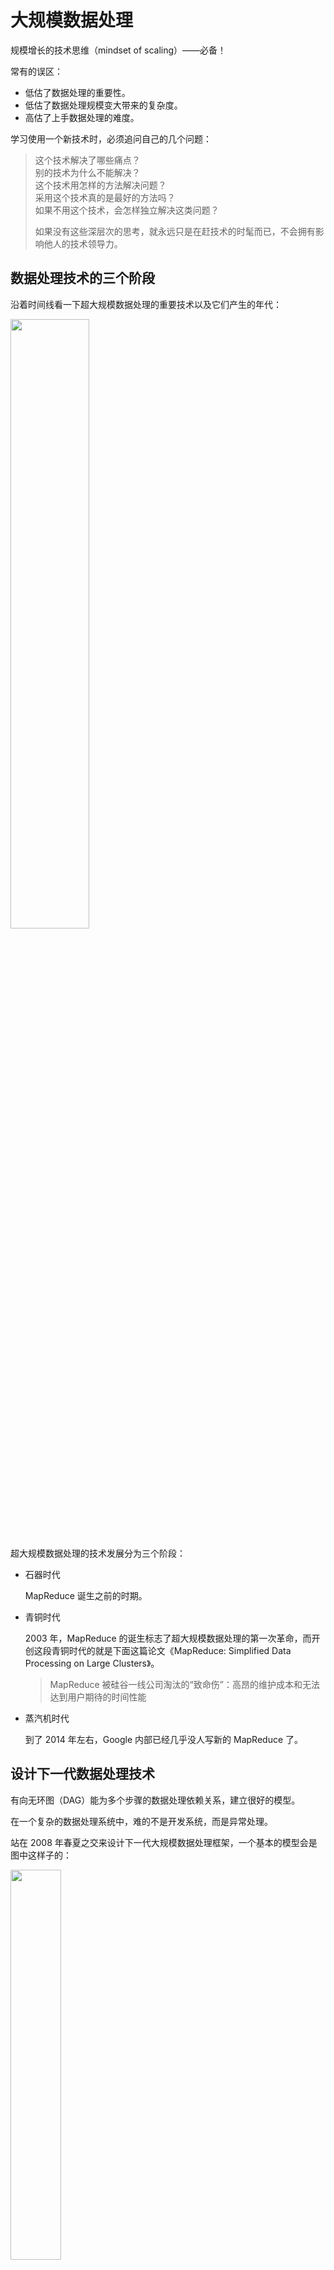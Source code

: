 # 大规模数据处理

规模增长的技术思维（mindset of scaling）——必备！

常有的误区：
- 低估了数据处理的重要性。
- 低估了数据处理规模变大带来的复杂度。
- 高估了上手数据处理的难度。

学习使用一个新技术时，必须追问自己的几个问题：

>这个技术解决了哪些痛点？  
>别的技术为什么不能解决？  
>这个技术用怎样的方法解决问题？  
>采用这个技术真的是最好的方法吗？  
>如果不用这个技术，会怎样独立解决这类问题？  
>
>如果没有这些深层次的思考，就永远只是在赶技术的时髦而已，不会拥有影响他人的技术领导力。

## 数据处理技术的三个阶段

沿着时间线看一下超大规模数据处理的重要技术以及它们产生的年代：

<img src="https://static001.geekbang.org/resource/image/54/ca/54a0178e675d0054cda83b5dc89b1dca.png?wh=5000*3092" width="50%" />

超大规模数据处理的技术发展分为三个阶段：

- 石器时代

  MapReduce 诞生之前的时期。

- 青铜时代

  2003 年，MapReduce 的诞生标志了超大规模数据处理的第一次革命，而开创这段青铜时代的就是下面这篇论文《MapReduce: Simplified Data Processing on Large Clusters》。

  > MapReduce 被硅谷一线公司淘汰的“致命伤”：高昂的维护成本和无法达到用户期待的时间性能

- 蒸汽机时代

  到了 2014 年左右，Google 内部已经几乎没人写新的 MapReduce 了。

## 设计下一代数据处理技术

有向无环图（DAG）能为多个步骤的数据处理依赖关系，建立很好的模型。

在一个复杂的数据处理系统中，难的不是开发系统，而是异常处理。

站在 2008 年春夏之交来设计下一代大规模数据处理框架，一个基本的模型会是图中这样子的：

<img src="https://static001.geekbang.org/resource/image/53/2e/53aa1aad08b11e6c2db5cf8bb584572e.png?wh=4909*3085" width="40%" />

需要补充一些设计和使用大规模数据处理架构的基础知识。
深入剖析两个与这里的设计理念最接近的大数据处理框架：Apache Spark 和 Apache Beam。

## 实现大型电商热销榜

假设电商网站销售 10 亿件商品，已经跟踪了网站的销售记录：商品 id 和购买时间 {product_id, timestamp}，整个交易记录是 1000 亿行数据，TB 级。作为技术负责人，要怎样设计一个系统，根据销售记录统计去年销量前 10 的商品呢？

<img src="https://static001.geekbang.org/resource/image/3e/af/3eaea261df4257f0cff4509d82f211af.png?wh=1992*638?wh=1992*638" width="35%" />

Top K 算法当数据规模变大会遇到哪些问题呢？

- 第一，内存占用。
- 第二，磁盘 I/O 等延时问题。

### 大规模分布式解决方案

在每一个计算集群（统计商品销量的集群），分别计算、统计。最后在单一机器就可以汇总结果了。

### 大规模数据处理框架的功能要求

*如果这个世界一无所有，我会设计怎样的大规模数据处理框架？我们要经常做一些思维实验，试试带领一下技术的发展，而不是永远跟随别人的技术方向。*

两个最基本的需求是：

- 高度抽象的数据处理流程描述语言。能够用几行代码把业务逻辑描述清楚。
- 根据描述的数据处理流程，自动化的任务分配优化。

最理想情况下，作为用户，只想写两行代码：

第一行代码

```
sales_count = sale_records.Count()
```

第二行代码

```
top_k_sales = sales_count.TopK(k)
```

## 分布式系统的 SLA

SLA（Service-Level Agreement），也就是服务等级协议，指的是系统服务提供者（Provider）对客户（Customer）的一个服务承诺。这是衡量一个大型分布式系统是否“健康”的常见方法。

最常见的四个 SLA 指标：可用性、准确性、系统容量和延迟。

1. Availabilty

   可用性指的是系统服务能正常运行所占的时间百分比。

   服务中断（Service Outage）的时间：

   - 对于许多系统而言，4 个 9 的可用性（99.99％ Availability，或每年约 50 分钟的系统中断时间）即可以被认为是高可用性（High availability）。
   - 3 个 9 99.9% Availability 指的是一天当中系统服务将会有大约 86 秒的服务间断期。（ 24 × 60 × 60 × 0.001 = 86.4 秒）

2. Accuracy

   准确性指的是所设计的系统服务中，是否允许某些数据是不准确的或者是丢失了的。

   很多时候，系统架构会以错误率（Error Rate）来定义这一项 SLA。

   Error Rate = 可以用导致系统产生内部错误（Internal Error）的有效请求数，除以这期间的有效请求总数。

   硅谷一线公司所搭建的架构平台的准确性 SLA：

   - Google Cloud Platform 的 SLA 中，有着这样的准确性定义：每个月系统的错误率超过 5% 的时间要少于 0.1%，以每分钟为单位来计算。
   - 而亚马逊 AWS 云计算平台有着稍微不一样的准确性定义：以每 5 分钟为单位，错误率不会超过 0.1%。

   一般来说，可以采用性能测试（Performance Test）或者是查看系统日志（Log）两种方法来评估。

3. Capacity

   系统容量指的是系统能够支持的预期负载量是多少，一般会以每秒的请求数为单位来表示。

   Twitter 发布的一项数据：Twitter 系统可以响应 30 万的 QPS 来读取 Twitter Timelines。这里 Twitter 系统给出的就是他们对于系统容量 （Capacity）的 SLA。

   怎么给自己设计的系统架构定义出准确的 QPS 呢？

   - 第一种，是使用限流（Throttling）的方式。

     假设每台服务器都定义了一个每秒最多处理 1000 个请求的 RateLimiter，有 N 台服务器，在最理想的情况下的 QPS 可以达到 1000 \* N。

   - 第二种，是在系统交付前进行性能测试（Performance Test）。

     可以使用像 Apache JMeter 又或是 LoadRunner 这类型的工具对系统进行性能测试。这类工具可以测试出系统在峰值状态下可以应对的 QPS 是多少。

     这里的影响因素可能有命中缓存（Cache Hit）。此时，得到的 QPS 可能并不是真实的 QPS。

   - 第三种，是分析系统在实际使用时产生的日志（Log）。

     系统上线使用后，可以得到日志文件。一般的日志文件会记录每个时刻产生的请求，于是，可以通过系统每天在最繁忙时刻所接收到的请求数，来计算出系统可以承载的 QPS。

     不过，这种方法不一定可以得到系统可以承载的最大 QPS。

4. Latency

   系统在收到用户的请求到响应这个请求之间的时间间隔。
   
   在定义延迟的 SLA 时，常常看到系统的 SLA 会有 p95 或者是 p99 这样的延迟声明。这里的 p 指的是 percentile，也就是百分位的意思。如果说一个系统的 p95 延迟是 1 秒的话，那就表示在 100 个请求里面有 95 个请求的响应时间会少于 1 秒，而剩下的 5 个请求响应时间会大于 1 秒。

   为了降低系统的延迟，会将数据库中内容放进缓存（Cache）中，以此来减少数据库的读取时间。但总会有 5% 或者 1% 的用户抱怨产品的用户体验太差，因此在系统运行了一段时间后，得到了一些缓存命中率（Cache Hit Ratio）的信息后，需要通过优化缓存来提升用户体验。

### 小结

定义好一个系统架构的 SLA 对于一个优秀的架构师来说是必不可少的一项技能，也是一种基本素养。特别是当系统架构在不停迭代的时候，有了一个明确的 SLA，便可以知道下一代系统架构的改进目标，以及衡量优化后的系统架构是否比上一代的系统 SLA 更加优秀。

## 分布式系统的其它指标

### 可扩展性

分布式系统的核心指标可扩展性（Scalability）。
最基本而且最流行的增加系统容量的模型有两种: 水平扩展（Horizontal Scaling）和垂直扩展（Vertical Scaling）。

传统的关系型数据库因为表与表之间的数据有关联，经常要进行 Join 操作，所有数据要存放在单机系统中，很难支持水平扩展。而 NoSQL 型的数据库天生支持水平扩展，所以这类存储系统的应用越来越广，如 BigTable、MongoDB 和 Redis 等。

### 一致性

可用性对于任何分布式系统都很重要，要想提高单机系统的可用性，最简单的办法就是增加系统中机器节点的数量。这样即使有部分机器宕机了，其他的机器还在持续工作，所以整个系统的可用性就提高了。

系统可用性提高了，但是新的问题出现了：如何保证系统中不同的机器节点在同一时间，接收到和输出的数据是一致的呢？这时就要引入一致性（Consistency）的概念。

几个在工程中常用的一致性模型：

- 强一致性（Strong Consistency）：系统中的某个数据被成功更新后，后续任何对该数据的读取操作都将得到更新后的值。所以在任意时刻，同一系统所有节点中的数据是一样的。
- 弱一致性（Weak Consistency）：系统中的某个数据被更新后，后续对该数据的读取操作可能得到更新后的值，也可能是更改前的值。但经过“不一致时间窗口”这段时间后，后续对该数据的读取都是更新后的值。
- 最终一致性（Eventual Consistency）：是弱一致性的特殊形式。存储系统保证，在没有新的更新的条件下，最终所有的访问都是最后更新的值。

在强一致性系统中，只要某个数据的值有更新，这个数据的副本都要进行同步，以保证这个更新被传播到所有备份数据库中。在这个同步进程结束之后，才允许服务器来读取这个数据。所以，强一致性一般会牺牲一部分延迟性，而且对于全局时钟的要求很高。比如，Google Cloud Spanner 就是一款具备强一致性的全球分布式企业级数据库服务。

在最终一致性系统中，无需等到数据更新被所有节点同步就可以读取。尽管不同的进程读同一数据可能会读到不同的结果，但是最终所有的更新会被按时间顺序同步到所有节点。所以，最终一致性系统支持异步读取，它的延迟比较小。比如，亚马逊云服务的 DynamoDB 就支持最终一致的数据读取。

分布式系统理论中还有很多别的一致性模型，如顺序一致性（Sequential Consistency），因果一致性（Casual Consistency）等。

>弱一致性是个很宽泛的概念，它是区别于强一致性而定义的。广义上讲，任何不是强一致的，而又有某种同步性的分布式系统，都可以说它是弱一致的。而最终一致性是弱一致性的一个特例，而且是最常被各种分布式系统用到的一个特例。

### 持久性

数据持久性（Data Durability）意味着数据一旦被成功存储就可以一直继续使用，即使系统中的节点下线、宕机或数据损坏也是如此。

想要提高持久性，数据复制是较为通用的做法。因为把同一份数据存储在不同的节点上，即使有节点无法连接，数据仍然可以被访问。

在分布式数据处理系统中，还有一个持久性概念是消息持久性。在分布式系统中，节点之间需要经常相互发送消息去同步以保证一致性。对于重要的系统而言，常常不允许任何消息的丢失。如 RabbitMQ、Kafka 等消息服务都能支持（或配置后支持）不同级别的消息送达可靠性。消息持久性包含两个方面：
1. 当消息服务的节点发生了错误，已经发送的消息仍然会在错误解决之后被处理；
2. 如果一个消息队列声明了持久性，那么即使队列在消息发送之后掉线，仍然会在重新上线之后收到这条消息。

## 批处理 vs 流处理

世界上的数据可以抽象成为两种：无边界数据（Unbounded Data）和有边界数据（Bounded Data）。

- 无边界数据是一种**不断增长**，可以说是**无限的数据集**。这种类型的数据，无法判定它们到底什么时候会停止发送。它的另一种表达叫“流数据（Streaming Data）”。

- 有边界数据是一种**有限的数据集**。这种数据更常见于已经保存好了的数据中。*有边界数据可以看作是无边界数据的一个子集。*

在处理大规模数据的时候，通常还会关心时域（Time Domain）的问题。任意数据都会有两种时域：事件时间（Event Time）和处理时间（Precessing Time）。
- 事件时间指的是一个数据实际产生的时间点。
- 处理时间指的是处理数据的系统架构实际接收到这个数据的时间点。

### 批处理

数据的批处理，可以理解为一系列相关联的任务按顺序（或并行）一个接一个地执行。批处理的输入是在一段时间内已经收集保存好的数据。每次批处理所产生的输出也可以作为下一次批处理的输入。

绝大部分情况下，批处理的输入数据都是有边界数据，同样的，输出结果也一样是有边界数据。所以在批处理中，关心的更多会是数据的事件时间。

批处理架构通常会被设计在以下这些应用场景中：

- 日志分析：日志系统是在一定时间段（日，周或年）内收集的，而日志的数据处理分析是在不同的时间内执行，以得出有关系统的一些关键性能指标。
- 计费应用程序：计费应用程序会计算出一段时间内一项服务的使用程度，并生成计费信息，例如银行在每个月末生成的信用卡还款单。
- 数据仓库：数据仓库的主要目标是根据收集好的数据事件时间，将数据信息合并为静态快照（static snapshot），并将它们聚合为每周、每月、每季度的报告等。

### 流处理

数据的流处理可以理解为系统需要接收并处理一系列连续不断变化的数据。流处理的输入数据基本上都是无边界数据。而流处理系统中是关心数据的事件时间还是处理时间，将视具体的应用场景而定。

流处理的特点应该是要足够快、低延时，以便能够处理来自各种数据源的大规模数据。流处理所需的响应时间更应该以毫秒（或微秒）来进行计算。
流处理速度如此之快的根本原因是因为它在数据到达磁盘之前就对其进行了分析。

当流处理架构拥有在一定时间间隔（毫秒）内产生逻辑上正确的结果时，这种架构可以被定义为实时处理（Real-time Processing）。
而如果一个系统架构可以接受以分钟为单位的数据处理时间延时，也可以把它定义为准实时处理（Near real-time Processing）。

流处理架构通常都会被设计在以下这些应用场景中：
- 实时监控：捕获和分析各种来源发布的数据，如传感器，新闻源，点击网页等。
- 实时商业智能：智能汽车，智能家居，智能病人护理等。
- 销售终端（POS）系统：像是股票价格的更新，允许用户实时完成付款的系统等。

在如今的开源架构生态圈中，如 Apache Kafka、Apache Flink、Apache Storm、Apache Samza 等，都是流行的流处理架构平台。

## Workflow 设计模式

举一个例子来理解数据处理流程：根据活跃在街头的美团外卖电动车的数量来预测美团的股价。流程如下，整个数据处理流程又会需要至少 10 个处理模块，每一个处理模块的输出结果都将会成为下一个处理模块的输入数据：

<img src="https://static001.geekbang.org/resource/image/bb/a7/bb5bac6c66bca6c3d16172046a84e5a7.jpg?wh=1898*1226" width="50%" />

常用的四种工作流系统的设计模式

### 复制模式（Copier Pattern）

复制模式通常是将单个数据处理模块中的数据，完整地复制到两个或更多的数据处理模块中，然后再由不同的数据处理模块进行处理。

<img src="https://static001.geekbang.org/resource/image/5f/3b/5fa7f641e5d2fd2ca79644c3e3a04f3b.jpg?wh=1752*1100" width="50%" />

应用场景：对同一个数据集采取多种不同的数据处理转换，可以优先考虑采用复制模式。

举例：YouTube 视频平台中，视频平台很多时候都会提供不同分辨率的视频。4K 或 1080P 的视频可以提供给网络带宽很高的用户。而在网络很慢的情况下，视频平台系统会自动转换成低分辨率格式的视频，像 360P 这样的视频给用户。

### 过滤模式（Filter Pattern）

过滤模式的作用是过滤掉不符合特定条件的数据。在数据集通过了这个数据处理模块后，数据集会缩减到只剩下符合条件的数据。

<img src="https://static001.geekbang.org/resource/image/2e/6c/2ed81b389597b6de86300ef19f95bb6c.jpg?wh=1164*690" width="50%" />

应用场景：针对一个数据集中某些特定的数据采取数据处理时，可以优先考虑采用过滤模式。

举例：在商城会员系统中，系统通常会根据用户的消费次数、用户消费金额还有用户的注册时间，将用户划分成不同的等级。假设现在商城有五星会员（Five-stars Membership）、金牌会员（Golden Membership）和钻石会员（Diamond Membership）。而系统现在打算通过邮件，只针对身份是钻石会员的用户发出钻石会员活动邀请。

### 分离模式（Splitter Pattern）

如果在处理数据集时并不想丢弃里面的任何数据，而是想把数据分类为不同的类别来进行处理时，就需要用到分离模式来处理数据。

<img src="https://static001.geekbang.org/resource/image/f2/93/f2e872adf258737f35a9121cf89fad93.jpg?wh=1490*798" width="50%" />

应用场景：分离模式并不会过滤任何数据，只是将原来的数据集分组。*同样的数据是可以被划分到不同的数据处理模块。*

举例：还是商城会员系统，系统现在打算通过邮件，针对全部的会员用户发出与他们身份相符的不同活动的邀请。也就是按照会员等级分组，然后发送相应的活动内容。

### 合并模式（Joiner Pattern）

合并模式会将多个不同的数据集转换集中到一起，成为一个总数据集，然后将这个总的数据集放在一个工作流中进行处理。

<img src="https://static001.geekbang.org/resource/image/a4/4e/a4827ed21e8af58d30371e8ecf1e744e.jpg?wh=1404*970" width="50%" />

举例：还是预测美团的股价的例子，数据接入处理模块里，输入数据有自己团队在街道上拍摄到的美团外卖电动车图片和第三方公司提供的美团外卖电动车图片。先整合所有数据，然后进行其它数据处理。

## 发布/订阅模式

在处理大规模数据中十分流行的一种设计模式：发布 / 订阅模式（Publish/Subscribe Pattern），也称为 Pub/Sub。

### 消息

消息是什么呢？
在分布式架构里，架构中的各个组件（Component）需要相互联系沟通。组件可以是后台的数据库，可以是前端的浏览器，也可以是公司内部不同的服务终端（Service Endpoint）。而各个组件间就是通过发送消息互相通讯的。

### 消息队列

消息队列在发布 / 订阅模式中起的是一个 *持久化缓冲（Durable Buffer）* 的作用。
消息的发送方可以发送任意消息至这个消息队列中，消息队列在接收到消息之后会将消息保存好，直到消息的接收方确认已经从这个队列拿到了这个消息，才会将这条消息从消息队列中删除。

### 发布 / 订阅模式

发布 / 订阅模式指的是消息的发送方可以将消息异步地发送给一个系统中不同组件，而无需知道接收方是谁。在发布 / 订阅模式中，发送方被称为发布者（Publisher），接收方则被称作订阅者（Subscriber）。

- 发布者将消息发送到消息队列中，订阅者可以从消息队列里取出自己感兴趣的消息。
- 在发布 / 订阅模式里，可以有任意多个发布者发送消息，也可以有任意多个订阅者接收消息。

<u>只是简单地在消息发送方和消息接收方中间多加了一个消息队列 —— 如此简单的架构，为何会如此流行？</u>

举例说明，

假设，开发一个移动支付 App ，开始公司里有支付开发团队，有反欺诈团队，反欺诈团队如何获取交易数据？（交易数据：交易的金额、地点、时间等。）

反欺诈团队将自己需要的数据格式定义在 API 中告诉支付团队，每次有交易产生的时候，支付系统就会通过调用欺诈预防系统 API 的方式通知他们。

一段时间过后，公司希望和商家一起合作推动一项优惠活动，不同的商家会有不同的优惠。公司希望能够精准投放优惠活动的广告给感兴趣的用户，所以又成立了一个新部门广告推荐组。而广告推荐组也需要从支付开发团队里获取交易数据。

这个时候可能的选择：一种选择是批处理方式，另一种选择是发布 / 订阅模式。

批处理方式会从数据库中一次性读取全部用户的交易数据来进行推荐分析。这种做法有几个不好的地方：
- 它需要开放支付交易数据库的权限给广告推荐组，推荐组每次大量读取数据时，可能也会造成数据库性能下降。
- 同时，还要考虑广告推荐组也想维护一份自己的数据库的需求。如果还是按照之前欺诈预防团队的做法，每次有交易产生的时候调用广告推荐组分享 API 通知他们。

整个系统运行模式如下：

<img src="https://static001.geekbang.org/resource/image/5d/39/5de2522f2f436141dbf802ff2a19a439.jpg?wh=617*361" width="50%" /><br/>

到此，应该很明白了。每一次有一个新的系统想从支付团队里读取数据的话，都要双方开会讨论，定义一个新的 API，然后修改支付团队现有的系统，将 API 加入系统中。而且这些 API 通常都是同步调用的，过多的 API 调用会让系统的延迟越来越大。这样的设计模式被称作观察者模式（Observer Pattern），系统中的各个组件紧耦合（Tightly Coupled）在一起。

若采用发布 / 订阅模式来重新设计：作为消息发布者的支付团队无需过多考虑以后有多少其它的团队需要读取交易数据，只需要设计好自己提供的数据内容与格式，在每次交易发生时发送消息进消息队列中就可以了。任何对这些数据感兴趣的团队只需要从消息队列中自行读取便可。

整个系统就如下图所示：

<img src="https://static001.geekbang.org/resource/image/f2/00/f2f3daa13f6db54f96c1c18f61a93200.jpg?wh=617*348" width="50%" /><br/>

### 优缺点

几个优点：
- 松耦合（Loose Coupling）：消息的发布者和消息的订阅者在开发的时候完全不需要事先知道对方的存在，可以独立地进行开发。
- 高伸缩性（High Scalability）：发布 / 订阅模式中的消息队列可以独立的作为一个数据存储中心存在。在分布式环境中，更是消息队列更是可以扩展至上千个服务器中。
  >从 Linkedin 公司的技术博客中可以得知，光在 2016 年，Linkedin 公司就维护开发了将近 1400 个消息队列。
- 系统组件间通信更加简洁：因为不需要为每一个消息的订阅者准备专门的消息格式，只要知道了消息队列中保存消息的格式，发布者就可以按照这个格式发送消息，订阅者也只需要按照这个格式接收消息。

自身的缺点：
例如，在整个数据模式中，不能保证发布者发送的数据一定会送达订阅者。如果要保证数据一定送达的话，需要开发者自己实现响应机制。

在硅谷，很多大型云平台都是运用这个发布 / 订阅数据处理模式。例如，Google 的 Cloud Pub/Sub 平台，AWS 的 Amazon Simple Notification Service（SNS）。被 Linkedin、Uber 等硅谷大厂所广泛使用的开源平台 Apache Kafka 也是搭建在发布 / 订阅数据处理模式之上的。甚至是连 Redis 也支持原生的发布 / 订阅模式。

Apache Kafka 作为一个被在硅谷大厂与独角兽广泛使用的开源平台。
- 消息的发送方被称为 Producer，消息的接收方被称为 Consumer，而消息队列被称为 Topic。
- Apache Kafka 在判断消息是否被接收方接收是利用了 Log offset 机制。
  >什么是 Log offset 机制呢？举个例子来解释：  
  >假设发送方连续发送了 5 条数据到消息队列 Topics 中，这 5 条消息被编号为 10000、10001、10002、10003 和 10004。如果接收方读取数据之后回应消息队列它接收的 Log offset 是 10000、10001 和 10003，那么消息队列就会认为接收方最多只接收了消息 10000 和 10001，剩下的消息 10002、10003 和 10004 则会继续发送给接收方，直到接收方回应接收了消息 10002、10003 和 10004。

### 适用场景

- 系统的发送方需要向大量的接收方广播消息。
- 系统中某一个组件需要与多个独立开发的组件或服务进行通信，而这些独立开发的组件或服务可以使用不同的编程语言和通信协议。
- 系统的发送方在向接收方发送消息之后无需接收方进行实时响应。
- 系统中对数据一致性的要求只需要支持数据的最终一致性（Eventual Consistency）模型。

要注意的一点是：
如果系统的发送方在向接收方发送消息之后，需要接收方进行实时响应，那么绝大多数情况下，都不要考虑使用发布 / 订阅的数据处理模式。

## reference

[course](https://time.geekbang.org/column/intro/100025301)
